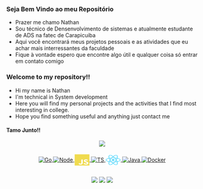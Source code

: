### Seja Bem Vindo ao meu Repositório 

- Prazer me chamo Nathan
- Sou técnico de Densenvolvimento de sistemas e atualmente estudante de ADS na fatec de Carapicuiba
- Aqui você encontrará meus projetos pessoais e as atividades que eu achar mais interressantes da faculdade 
- Fique à vontade espero que encontre algo útil e qualquer coisa só entrar em contato comigo 

### Welcome to my repository!!

  - Hi my name is Nathan 
  - I'm technical in System development 
  - Here you will find my personal projects and the activities that I find most interesting in college.
  - Hope you find something useful and anything just contact me

#### Tamo Junto!!

<div align="center">
  <a href= "https://github.com/nathanSeixeiro">
  <img height:"180em" width="50%" src= "https://github-readme-stats.vercel.app/api/top-langs/?username=nathanSeixeiro&layout=compact&langs_count=7&theme=gotham">
</div>
  
<div style="display: inline_block" align='center' ><br>
  
  <img  align="center" alt="Go     " height="30" width="40" src="https://cdn.jsdelivr.net/gh/devicons/devicon/icons/go/go-original.svg" />        
  <img align="center" alt="Node    " height="30" width="40" src="https://cdn.jsdelivr.net/gh/devicons/devicon/icons/nodejs/nodejs-original.svg" />        
  <img align="center" alt="JScript " height="30" width="40" src="https://raw.githubusercontent.com/devicons/devicon/master/icons/javascript/javascript-plain.svg">
  <img align="center" alt="TS      " height="30" width="40" src="https://cdn.jsdelivr.net/gh/devicons/devicon/icons/typescript/typescript-original.svg" />
  <img align="center" alt="React   " height="30" width="40" src="https://raw.githubusercontent.com/devicons/devicon/master/icons/react/react-original.svg">
  <img align="center" alt="Java    " height="40" width="45" src="https://cdn.jsdelivr.net/gh/devicons/devicon/icons/java/java-original-wordmark.svg">
  <img align="center" alt="Docker  " height="40" width="45" src="https://cdn.jsdelivr.net/gh/devicons/devicon/icons/docker/docker-original-wordmark.svg" />

          
  <!-- https://devicon.dev/ -->
</div>
  
  ##
  
<div align="center"> 
  <a href="www.linkedin.com/in/nathan-seixeiro" target="_blank"><img src="https://img.shields.io/badge/-LinkedIn-%230077B5?style=for-the-badge&logo=linkedin&logoColor=white" target="_blank"></a>
  <a href="https://t.me/nathanseixeiro" target="_blank"><img src="https://img.shields.io/badge/Telegram-2CA5E0?style=for-the-badge&logo=telegram&logoColor=white"></a>
  <a href="https://twitter.com/SeixeirodaDidis?t=ekR8wXlS9asyx5OLCe45Dg&s=08" target="_blank"><img src="https://img.shields.io/badge/Twitter-1DA1F2?style=for-the-badge&logo=twitter&logoColor=white"></a
</div>
